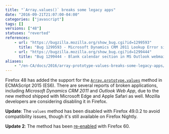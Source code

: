 ```yaml
---
title: "`Array.values()` breaks some legacy apps"
date: "2016-09-21T21:07:00-04:00"
categories: ["javascript"]
tags: []
versions: ["48"]
statuses: "reverted"
references:
    - url: "https://bugzilla.mozilla.org/show_bug.cgi?id=1299593"
      title: "Bug 1299593 - Microsoft Dynamics CRM 2011 Lookup Error since Firefox Version 48.0.2 due to Array.prototype.values"
    - url: "https://bugzilla.mozilla.org/show_bug.cgi?id=1299444"
      title: "Bug 1299444 - Blank calendar section in MS Outlook webmail (OWA) after Firefox 48"
aliases:
    - "/en-CA/docs/2016/array-prototype-values-breaks-some-legacy-apps/"
---
```

Firefox 48 has added the support for the [`Array.prototype.values`](https://developer.mozilla.org/docs/Web/JavaScript/Reference/Global_Objects/Array/values) method in ECMAScript 2015 (ES6). There are several reports of broken applications, including *Microsoft Dynamics CRM 2011* and *Outlook Web App*, due to the new method shipped with Microsoft Edge and Apple Safari as well. Mozilla developers are considering disabling it in Firefox.

**Update**: The `values` method has been disabled with Firefox 49.0.2 to avoid compatibility issues, though it's still available on Firefox Nightly.

**Update 2**: The method has been [re-enabled](https://www.fxsitecompat.dev/en-CA/docs/2018/array-prototype-values-is-now-enabled-again/) with Firefox 60.
